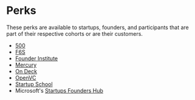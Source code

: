 # Perks

These perks are available to startups, founders, and participants that are part of their respective cohorts or are their customers.

- [500](https://500.co)
- [F6S](https://www.f6s.com/deals)
- [Founder Institute](https://fi.co/partners)
- [Mercury](https://mercury.com/perks)
- [On Deck](https://community.beondeck.com/perks)
- [OpenVC](https://www.openvc.app/perks)
- [Startup School](https://www.startupschool.org)
- Microsoft's [Startups Founders Hub](https://foundershub.startups.microsoft.com/)